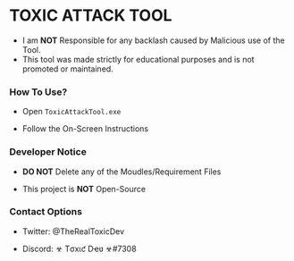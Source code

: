 # TOXIC ATTACK TOOL

* I am **NOT** Responsible for any backlash caused by Malicious use of the Tool.
* This tool was made strictly for educational purposes and is not promoted or maintained.                                 
                                                      
### How To Use?

* Open `ToxicAttackTool.exe`

* Follow the On-Screen Instructions

### Developer Notice

* **DO NOT** Delete any of the Moudles/Requirement Files

* This project is **NOT** Open-Source

### Contact Options

* Twitter: @TheRealToxicDev

* Discord: ☣ Tσxιƈ Dҽʋ ☣#7308

